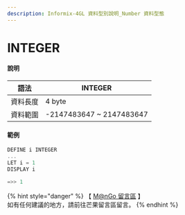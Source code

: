 ```yaml
---
description: Informix-4GL 資料型別說明_Number 資料型態
---
```


# INTEGER

#### 說明

| 語法   | INTEGER                   |
| ---- | ------------------------- |
| 資料長度 | 4 byte                    |
| 資料範圍 | -2147483647 \~ 2147483647 |

#### 範例

```objectivec
DEFINE i INTEGER
...
LET i = 1
DISPLAY i

=>> 1
```

{% hint style="danger" %}
【 [M@nGo 留言區](https://give0714.pixnet.net/blog/post/46109926-informix-4gl-%E7%B0%A1%E5%96%AE%E8%B3%87%E6%96%99%E5%9E%8B%E5%88%A5%E3%80%8A-numeric-data-%E3%80%8B\(-%E4%BA%8C-\)) 】\
如有任何建議的地方，請前往芒果留言區留言。
{% endhint %}
